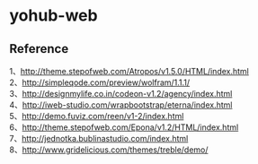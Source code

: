 yohub-web
=========
## Reference
1、http://theme.stepofweb.com/Atropos/v1.5.0/HTML/index.html  
2、http://simpleqode.com/preview/wolfram/1.1.1/  
3、http://designmylife.co.in/codeon-v1.2/agency/index.html   
4、http://iweb-studio.com/wrapbootstrap/eterna/index.html  
5、http://demo.fuviz.com/reen/v1-2/index.html  
6、http://theme.stepofweb.com/Epona/v1.2/HTML/index.html  
7、http://jednotka.bublinastudio.com/index.html  
8、http://www.gridelicious.com/themes/treble/demo/
